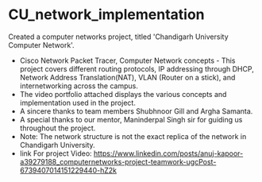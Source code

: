 # CU_network_implementation
Created a computer networks project, titled 'Chandigarh University Computer Network'.
- Cisco Network Packet Tracer, Computer Network concepts - This project covers different routing protocols, IP addressing through DHCP, Network Address Translation(NAT), VLAN (Router on a stick), and internetworking across the campus.
- The video portfolio attached displays the various concepts and implementation used in the project.
- A sincere thanks to team members Shubhnoor Gill and Argha Samanta.
- A special thanks to our mentor, Maninderpal Singh sir for guiding us throughout the project.
- Note: The network structure is not the exact replica of the network in Chandigarh University.
- link For project Video: https://www.linkedin.com/posts/anuj-kapoor-a39279188_computernetworks-project-teamwork-ugcPost-6739407014151229440-hZ2k
